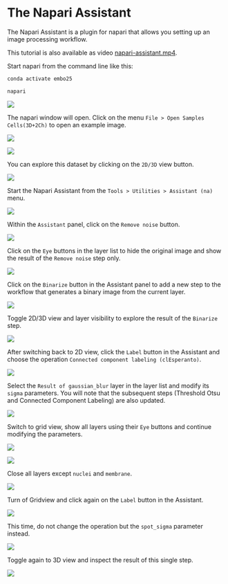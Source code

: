 # The Napari Assistant

The Napari Assistant is a plugin for napari that allows you setting up an image processing workflow.

This tutorial is also available as video [napari-assistant.mp4](images/napari-assistant.mp4).

Start napari from the command line like this:

```bash
conda activate embo25

napari
```

![](images/napari-assistant01.jpg)

The napari window will open. Click on the menu `File > Open Samples Cells(3D+2Ch)` to open an example image.

![](images/napari-assistant02.jpg)

![](images/napari-assistant03.jpg)

You can explore this dataset by clicking on the `2D/3D` view button.

![](images/napari-assistant04.jpg)

Start the Napari Assistant from the `Tools > Utilities > Assistant (na)` menu.

![](images/napari-assistant05.jpg)

Within the `Assistant` panel, click on the `Remove noise` button.

![](images/napari-assistant06.jpg)

Click on the `Eye` buttons in the layer list to hide the original image and show the result of the `Remove noise` step only.

![](images/napari-assistant07.jpg)

Click on the `Binarize` button in the Assistant panel to add a new step to the workflow that generates a binary image from the current layer.

![](images/napari-assistant08.jpg)

Toggle 2D/3D view and layer visibility to explore the result of the `Binarize` step.

![](images/napari-assistant09.jpg)

After switching back to 2D view, click the `Label` button in the Assistant and choose the operation `Connected component labeling (clEsperanto)`.

![](images/napari-assistant11.jpg)

Select the `Result of gaussian_blur` layer in the layer list and modify its `sigma` parameters. You will note that the subsequent steps (Threshold Otsu and Connected Component Labeling) are also updated.

![](images/napari-assistant12.jpg)

Switch to grid view, show all layers using their `Eye` buttons and continue modifying the parameters.

![](images/napari-assistant13.jpg)

![](images/napari-assistant14.jpg)

Close all layers except `nuclei` and `membrane`.

![](images/napari-assistant15.jpg)

Turn of Gridview and click again on the `Label` button in the Assistant.

![](images/napari-assistant16.jpg)

This time, do not change the operation but the `spot_sigma` parameter instead.

![](images/napari-assistant17.jpg)

Toggle again to 3D view and inspect the result of this single step.

![](images/napari-assistant18.jpg)







